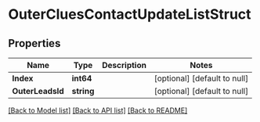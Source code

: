# OuterCluesContactUpdateListStruct

## Properties
Name | Type | Description | Notes
------------ | ------------- | ------------- | -------------
**Index** | **int64** |  | [optional] [default to null]
**OuterLeadsId** | **string** |  | [optional] [default to null]

[[Back to Model list]](../README.md#documentation-for-models) [[Back to API list]](../README.md#documentation-for-api-endpoints) [[Back to README]](../README.md)


